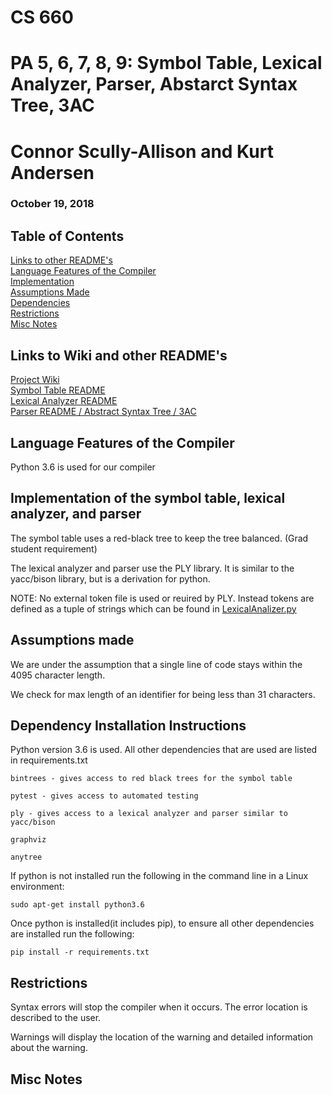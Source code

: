 # CS 660
# PA 5, 6, 7, 8, 9: Symbol Table, Lexical Analyzer, Parser, Abstarct Syntax Tree, 3AC

# Connor Scully-Allison and Kurt Andersen
### October 19, 2018

## Table of Contents
[Links to other README's](#links) <br>
[Language Features of the Compiler](#language) <br>
[Implementation](#implementation) <br>
[Assumptions Made](#assumptions) <br>
[Dependencies](#dependenciies) <br>
[Restrictions](#restrictions) <br>
[Misc Notes](#misc) <br>

<a name="links"/>

## Links to Wiki and other README's

[Project Wiki](https://www.github.com/cscully-allison/C_Compilier/wiki/CS-660:-Connor-Scully-Allison-and-Kurt-Andersen) <br>
[Symbol Table README](./SymbolTable/) <br>
[Lexical Analyzer README](./LexicalAnalizer/) <br>
[Parser README / Abstract Syntax Tree / 3AC](./Parser/) <br>

<a name="language"/>

## Language Features of the Compiler

Python 3.6 is used for our compiler

<a name="implementation"/>

## Implementation of the symbol table, lexical analyzer, and parser

The symbol table uses a red-black tree to keep the tree balanced. (Grad student requirement)

The lexical analyzer and parser use the PLY library.  It is similar to the yacc/bison library,
but is a derivation for python.

NOTE: No external token file is used or reuired by PLY. Instead tokens are defined as a tuple of strings which can be found in [LexicalAnalizer.py](./Parser/LexicalAnalizer.py)

<a name="assumptions"/>

## Assumptions made

We are under the assumption that a single line of code stays within the 4095 character length.

We check for max length of an identifier for being less than 31 characters.

<a name="dependencies"/>

## Dependency Installation Instructions

Python version 3.6 is used.
All other dependencies that are used are listed in requirements.txt

	bintrees - gives access to red black trees for the symbol table

	pytest - gives access to automated testing

	ply - gives access to a lexical analyzer and parser similar to yacc/bison
	
	graphviz

	anytree

If python is not installed run the following in the command line in a Linux environment:
```
sudo apt-get install python3.6
```
Once python is installed(it includes pip), to ensure all other dependencies are installed run the following:
```
pip install -r requirements.txt
```

<a name="restrictions"/>

## Restrictions

Syntax errors will stop the compiler when it occurs.  The error location is described to the user.

Warnings will display the location of the warning and detailed information about the warning.



<a name="misc"/>

## Misc Notes
